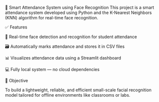 📸 Smart Attendance System using Face Recognition
This project is a smart attendance system developed using Python and the K-Nearest Neighbors (KNN) algorithm for real-time face recognition.

✅ Features

🎯 Real-time face detection and recognition for student attendance

🗃️ Automatically marks attendance and stores it in CSV files

📊 Visualizes attendance data using a Streamlit dashboard

💻 Fully local system — no cloud dependencies

🎯 Objective

To build a lightweight, reliable, and efficient small-scale facial recognition model tailored for offline environments like classrooms or labs.
